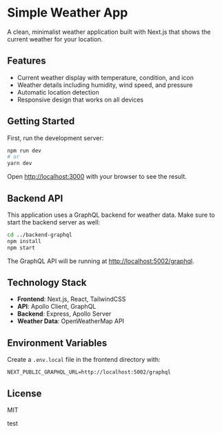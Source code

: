 # Simple Weather App

A clean, minimalist weather application built with Next.js that shows the current weather for your location.

## Features

- Current weather display with temperature, condition, and icon
- Weather details including humidity, wind speed, and pressure
- Automatic location detection
- Responsive design that works on all devices

## Getting Started

First, run the development server:

```bash
npm run dev
# or
yarn dev
```

Open [http://localhost:3000](http://localhost:3000) with your browser to see the result.

## Backend API

This application uses a GraphQL backend for weather data. Make sure to start the backend server as well:

```bash
cd ../backend-graphql
npm install
npm start
```

The GraphQL API will be running at [http://localhost:5002/graphql](http://localhost:5002/graphql).

## Technology Stack

- **Frontend**: Next.js, React, TailwindCSS
- **API**: Apollo Client, GraphQL
- **Backend**: Express, Apollo Server
- **Weather Data**: OpenWeatherMap API

## Environment Variables

Create a `.env.local` file in the frontend directory with:

```
NEXT_PUBLIC_GRAPHQL_URL=http://localhost:5002/graphql
```

## License

MIT

test
